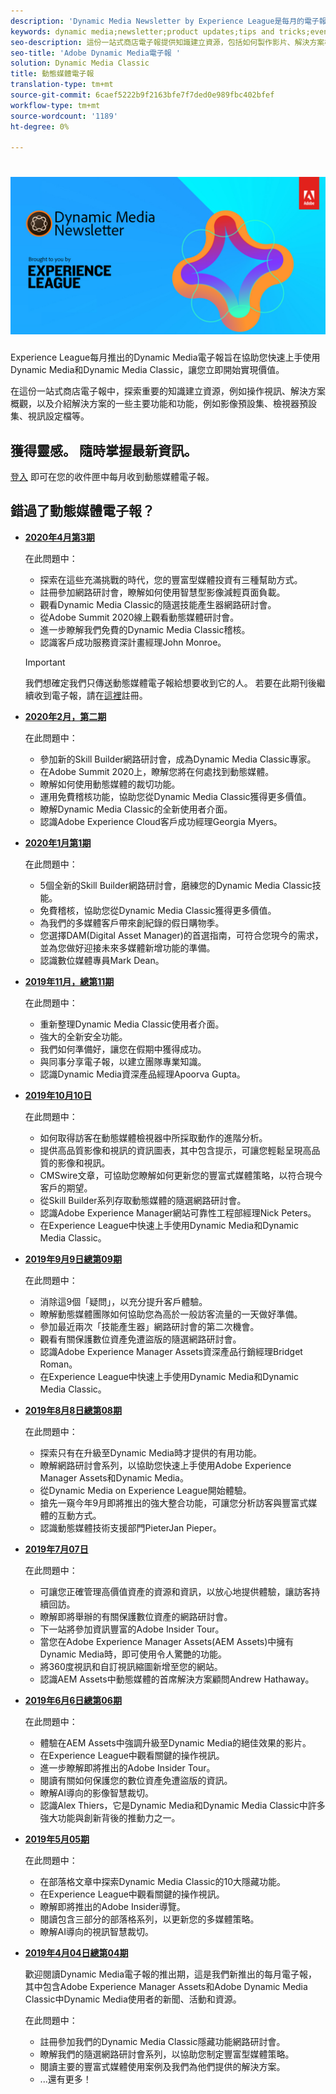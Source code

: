 ```yaml
---
description: 'Dynamic Media Newsletter by Experience League是每月的電子報。 它可協助您快速上手使用Dynamic Media和Dynamic Media Classic，讓您立即開始實現價值。 本一站式商店電子報提供寶貴的知識建立資源，包括如何製作影片、解決方案概觀，以及介紹一些主要功能和功能，例如影像預設集、檢視器預設集、影片設定檔等。 '
keywords: dynamic media;newsletter;product updates;tips and tricks;events;customer success;blog;blogs;images;videos;features;capabilities
seo-description: 這份一站式商店電子報提供知識建立資源，包括如何製作影片、解決方案概觀，以及介紹一些主要功能和功能，例如影像預設集、檢視器預設集、影片設定檔等。
seo-title: 'Adobe Dynamic Media電子報 '
solution: Dynamic Media Classic
title: 動態媒體電子報
translation-type: tm+mt
source-git-commit: 6caef5222b9f2163bfe7f7ded0e989fbc402bfef
workflow-type: tm+mt
source-wordcount: '1189'
ht-degree: 0%

---
```



# ![Dynamic Media Newsletter logo](/help/assets/assets/dynamic-media-newsletter-logo.png)

Experience League每月推出的Dynamic Media電子報旨在協助您快速上手使用Dynamic Media和Dynamic Media Classic，讓您立即開始實現價值。

在這份一站式商店電子報中，探索重要的知識建立資源，例如操作視訊、解決方案概觀，以及介紹解決方案的一些主要功能和功能，例如影像預設集、檢視器預設集、視訊設定檔等。

## 獲得靈感。 隨時掌握最新資訊。

[登入](https://www.adobe.com/subscription/dynamic-media-newsletter.html) 即可在您的收件匣中每月收到動態媒體電子報。

## 錯過了動態媒體電子報？

<!-- * **[May 2020, Issue 4](https://expleague.azureedge.net/assets/aem/Experience-Insider-vol.31.html)**

    In this issue:

    * What business continuity means in uncertain times.
    * Key takeaways from the first all-digital Adobe Summit.
    * Must-watch Experience Manager breakout sessions.
    * Summit customer spotlight: Under Armour.
    * Never miss an Experience Insider webinar.
    * Public sector spotlight: The urgent need for digital enrollment.
    * Look what’s new in Experience Manager Innovation.
    * Build your Experience Manager skills *live* with the Adobe pros.
    * Connect with the Adobe Experience Manager Community.
    * Fast-track your Adobe expertise with Adobe Experience League. -->

* **[2020年4月第3期](https://expleague.azureedge.net/assets/dynamic-media/Dynamic_Media_Newsletter_04_2020_April.html)**

   在此問題中：

   * 探索在這些充滿挑戰的時代，您的豐富型媒體投資有三種幫助方式。
   * 註冊參加網路研討會，瞭解如何使用智慧型影像減輕頁面負載。
   * 觀看Dynamic Media Classic的隨選技能產生器網路研討會。
   * 從Adobe Summit 2020線上觀看動態媒體研討會。
   * 進一步瞭解我們免費的Dynamic Media Classic稽核。
   * 認識客戶成功服務資深計畫經理John Monroe。

   >[!IMPORTANT]
   >
   >我們想確定我們只傳送動態媒體電子報給想要收到它的人。 若要在此期刊後繼續收到電子報，請在[這裡](https://nam04.safelinks.protection.outlook.com/?url=http%3A%2F%2Ft.messages.adobe.com%2Fr%2F%3Fid%3Dha6c66e%2C266d7ba%2C26edbee&amp;data=02%7C01%7Crbrough%40adobe.com%7Ce0ec0f8dde0f4eb03d9c08d7e2173fd3%7Cfa7b1b5a7b34438794aed2c178decee1%7C0%7C0%7C637226461801398160&amp;sdata=3c1oREsqy%2FeDPKC3dd4IO9dXomQ1XbokaBAYQl8obrk%3D&amp;reserved=0)註冊。

* **[2020年2月，第二期](https://expleague.azureedge.net/assets/dynamic-media/Dynamic_Media_Newsletter_02_2020_Feb.html)**

   在此問題中：

   * 參加新的Skill Builder網路研討會，成為Dynamic Media Classic專家。
   * 在Adobe Summit 2020上，瞭解您將在何處找到動態媒體。
   * 瞭解如何使用動態媒體的裁切功能。
   * 運用免費稽核功能，協助您從Dynamic Media Classic獲得更多價值。
   * 瞭解Dynamic Media Classic的全新使用者介面。
   * 認識Adobe Experience Cloud客戶成功經理Georgia Myers。

* **[2020年1月第1期](https://expleague.azureedge.net/assets/dynamic-media/Dynamic_Media_Newsletter_01_2020_Jan.html)**

   在此問題中：

   * 5個全新的Skill Builder網路研討會，磨練您的Dynamic Media Classic技能。
   * 免費稽核，協助您從Dynamic Media Classic獲得更多價值。
   * 為我們的多媒體客戶帶來創紀錄的假日購物季。
   * 您選擇DAM(Digital Asset Manager)的首選指南，可符合您現今的需求，並為您做好迎接未來多媒體新增功能的準備。
   * 認識數位媒體專員Mark Dean。

* **[2019年11月，總第11期](https://expleague.azureedge.net/assets/dynamic-media/Dynamic_Media_Newsletter_11_2019_Nov.html)**

   在此問題中：

   * 重新整理Dynamic Media Classic使用者介面。
   * 強大的全新安全功能。
   * 我們如何準備好，讓您在假期中獲得成功。
   * 與同事分享電子報，以建立團隊專業知識。
   * 認識Dynamic Media資深產品經理Apoorva Gupta。

* **[2019年10月10日](https://expleague.azureedge.net/assets/dynamic-media/Dynamic_Media_Newsletter_10_2019_Oct.html)**

   在此問題中：

   * 如何取得訪客在動態媒體檢視器中所採取動作的進階分析。
   * 提供高品質影像和視訊的資訊圖表，其中包含提示，可讓您輕鬆呈現高品質的影像和視訊。
   * CMSwire文章，可協助您瞭解如何更新您的豐富式媒體策略，以符合現今客戶的期望。
   * 從Skill Builder系列存取動態媒體的隨選網路研討會。
   * 認識Adobe Experience Manager網站可靠性工程部經理Nick Peters。
   * 在Experience League中快速上手使用Dynamic Media和Dynamic Media Classic。

* **[2019年9月9日總第09期](https://expleague.azureedge.net/assets/dynamic-media/Dynamic_Media_Newsletter_09_2019_Sept.html)**

   在此問題中：

   * 消除這9個「疑問」，以充分提升客戶體驗。
   * 瞭解動態媒體團隊如何協助您為高於一般訪客流量的一天做好準備。
   * 參加最近兩次「技能產生器」網路研討會的第二次機會。
   * 觀看有關保護數位資產免遭盜版的隨選網路研討會。
   * 認識Adobe Experience Manager Assets資深產品行銷經理Bridget Roman。
   * 在Experience League中快速上手使用Dynamic Media和Dynamic Media Classic。


* **[2019年8月8日總第08期](https://expleague.azureedge.net/assets/dynamic-media/Dynamic_Media_Newsletter_08_2019_Aug.html)**

   在此問題中：

   * 探索只有在升級至Dynamic Media時才提供的有用功能。
   * 瞭解網路研討會系列，以協助您快速上手使用Adobe Experience Manager Assets和Dynamic Media。
   * 從Dynamic Media on Experience League開始體驗。
   * 搶先一窺今年9月即將推出的強大整合功能，可讓您分析訪客與豐富式媒體的互動方式。
   * 認識動態媒體技術支援部門PieterJan Pieper。


* **[2019年7月07日](https://expleague.azureedge.net/assets/dynamic-media/Dynamic_Media_Newsletter_07_2019_July.html)**

   在此問題中：

   * 可讓您正確管理高價值資產的資源和資訊，以放心地提供體驗，讓訪客持續回訪。
   * 瞭解即將舉辦的有關保護數位資產的網路研討會。
   * 下一站將參加資訊豐富的Adobe Insider Tour。
   * 當您在Adobe Experience Manager Assets(AEM Assets)中擁有Dynamic Media時，即可使用令人驚艷的功能。
   * 將360度視訊和自訂視訊縮圖新增至您的網站。
   * 認識AEM Assets中動態媒體的首席解決方案顧問Andrew Hathaway。

* **[2019年6月6日總第06期](https://expleague.azureedge.net/assets/dynamic-media/Dynamic_Media_Newsletter_06_2019_June.html)**

   在此問題中：

   * 體驗在AEM Assets中強調升級至Dynamic Media的絕佳效果的影片。
   * 在Experience League中觀看關鍵的操作視訊。
   * 進一步瞭解即將推出的Adobe Insider Tour。
   * 閱讀有關如何保護您的數位資產免遭盜版的資訊。
   * 瞭解AI導向的影像智慧裁切。
   * 認識Alex Thiers，它是Dynamic Media和Dynamic Media Classic中許多強大功能與創新背後的推動力之一。

* **[2019年5月05期](https://expleague.azureedge.net/assets/dynamic-media/Dynamic_Media_Newsletter_05_2019_May.html)**

   在此問題中：

   * 在部落格文章中探索Dynamic Media Classic的10大隱藏功能。
   * 在Experience League中觀看關鍵的操作視訊。
   * 瞭解即將推出的Adobe Insider導覽。
   * 閱讀包含三部分的部落格系列，以更新您的多媒體策略。
   * 瞭解AI導向的視訊智慧裁切。

* **[2019年4月04日總第04期](https://expleague.azureedge.net/assets/dynamic-media/Dynamic_Media_Newsletter_04_2019_April.html)**

   歡迎閱讀Dynamic Media電子報的推出期，這是我們新推出的每月電子報，其中包含Adobe Experience Manager Assets和Adobe Dynamic Media Classic中Dynamic Media使用者的新聞、活動和資源。

   在此問題中：
   * 註冊參加我們的Dynamic Media Classic隱藏功能網路研討會。
   * 瞭解我們的隨選網路研討會系列，以協助您制定豐富型媒體策略。
   * 閱讀主要的豐富式媒體使用案例及我們為他們提供的解決方案。
   * ...還有更多！